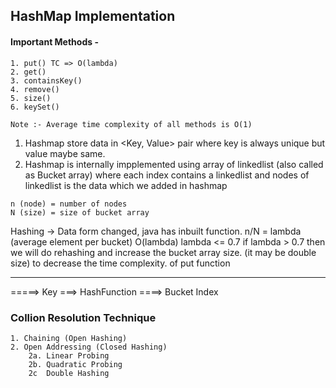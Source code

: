 ## HashMap Implementation

#### Important Methods - 
````
1. put() TC => O(lambda)
2. get()
3. containsKey()
4. remove()
5. size()
6. keySet()

Note :- Average time complexity of all methods is O(1)

````

1. Hashmap store data in <Key, Value> pair where key is always unique but 
value maybe same.
2. Hashmap is internally impplemented using array of linkedlist (also called
   as Bucket array) where each index
contains a linkedlist and nodes of linkedlist is the data which we added in
hashmap
   
````
n (node) = number of nodes 
N (size) = size of bucket array
````


Hashing -> Data form changed, java has inbuilt function.
n/N = lambda (average element per bucket) O(lambda)
lambda <= 0.7 
if lambda > 0.7 then we will do rehashing and increase the bucket array
size. (it may be double size) to decrease the time complexity. of put function


--------
=====> Key ===> HashFunction ====> Bucket Index

### Collion Resolution Technique
````
1. Chaining (Open Hashing)
2. Open Addressing (Closed Hashing)
    2a. Linear Probing
    2b. Quadratic Probing
    2c  Double Hashing
````




